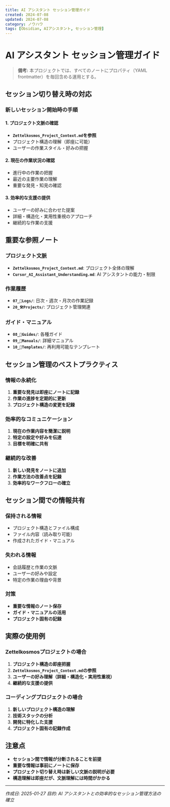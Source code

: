 ```yaml
---
title: AI アシスタント セッション管理ガイド
created: 2024-07-08
updated: 2024-07-08
category: ノウハウ
tags: [Obsidian, AIアシスタント, セッション管理]
---
```


# AI アシスタント セッション管理ガイド

> **備考:** 本プロジェクトでは、すべてのノートにプロパティ（YAML frontmatter）を毎回含める運用とする。

## セッション切り替え時の対応

### 新しいセッション開始時の手順

#### 1. プロジェクト文脈の確認
- **`Zettelkosmos_Project_Context.md`を参照**
- プロジェクト構造の理解（即座に可能）
- ユーザーの作業スタイル・好みの把握

#### 2. 現在の作業状況の確認
- 進行中の作業の把握
- 最近の主要作業の理解
- 重要な発見・知見の確認

#### 3. 効率的な支援の提供
- ユーザーの好みに合わせた提案
- 詳細・構造化・実用性重視のアプローチ
- 継続的な作業の支援

## 重要な参照ノート

### プロジェクト文脈
- **`Zettelkosmos_Project_Context.md`**: プロジェクト全体の理解
- **`Cursor_AI_Assistant_Understanding.md`**: AI アシスタントの能力・制限

### 作業履歴
- **`07_📓Logs/`**: 日次・週次・月次の作業記録
- **`20_🛠️Projects/`**: プロジェクト管理関連

### ガイド・マニュアル
- **`08_🧩Guides/`**: 各種ガイド
- **`09_📘Manuals/`**: 詳細マニュアル
- **`10_🧰Templates/`**: 再利用可能なテンプレート

## セッション管理のベストプラクティス

### 情報の永続化
1. **重要な発見は即座にノートに記録**
2. **作業の進捗を定期的に更新**
3. **プロジェクト構造の変更を記録**

### 効率的なコミュニケーション
1. **現在の作業内容を簡潔に説明**
2. **特定の設定や好みを伝達**
3. **目標を明確に共有**

### 継続的な改善
1. **新しい発見をノートに追加**
2. **作業方法の改善点を記録**
3. **効率的なワークフローの確立**

## セッション間での情報共有

### 保持される情報
- プロジェクト構造とファイル構成
- ファイル内容（読み取り可能）
- 作成されたガイド・マニュアル

### 失われる情報
- 会話履歴と作業の文脈
- ユーザーの好みや設定
- 特定の作業の理由や背景

### 対策
- **重要な情報のノート保存**
- **ガイド・マニュアルの活用**
- **プロジェクト固有の記録**

## 実際の使用例

### Zettelkosmosプロジェクトの場合
1. **プロジェクト構造の即座把握**
2. **`Zettelkosmos_Project_Context.md`の参照**
3. **ユーザーの好み理解（詳細・構造化・実用性重視）**
4. **継続的な支援の提供**

### コーディングプロジェクトの場合
1. **新しいプロジェクト構造の理解**
2. **技術スタックの分析**
3. **開発に特化した支援**
4. **プロジェクト固有の記録作成**

## 注意点

- **セッション間で情報が分断されることを前提**
- **重要な情報は事前にノートに保存**
- **プロジェクト切り替え時は新しい文脈の説明が必要**
- **構造理解は即座だが、文脈理解には時間がかかる**

---
*作成日: 2025-01-27*
*目的: AI アシスタントとの効率的なセッション管理方法の確立* 